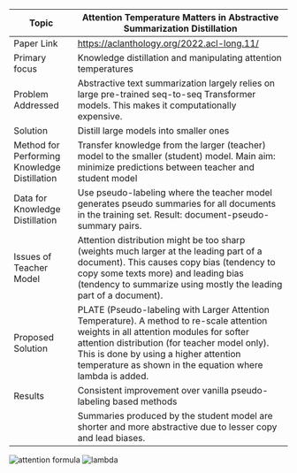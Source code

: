 | Topic | Attention Temperature Matters in Abstractive Summarization Distillation |
| ------------- | ------------- |
| Paper Link | https://aclanthology.org/2022.acl-long.11/ |
| Primary focus | Knowledge distillation and manipulating attention temperatures |
| Problem Addressed | Abstractive text summarization largely relies on large pre-trained seq-to-seq Transformer models. This makes it computationally expensive. |
| Solution | Distill large models into smaller ones |
| Method for Performing Knowledge Distillation | Transfer knowledge from the larger (teacher) model to the smaller (student) model. Main aim: minimize predictions  between teacher and student model
| Data for Knowledge Distillation | Use pseudo-labeling where the teacher model generates pseudo summaries for all documents in the training set. Result: document-pseudo-summary pairs. |
| Issues of Teacher Model| Attention distribution might be too sharp (weights much larger at the leading part of a document). This causes copy bias (tendency to copy some texts more) and leading bias (tendency to summarize using mostly the leading part of a document). |
| Proposed Solution | PLATE (Pseudo-labeling with Larger Attention Temperature). A method to re-scale attention weights in all attention modules for softer attention distribution (for teacher model only). This is done by using a higher attention temperature as shown in the equation where lambda is added.  |
| Results | Consistent improvement over vanilla pseudo-labeling based methods |
| | Summaries produced by the student model are shorter and more abstractive due to lesser copy and lead biases. |

![attention formula](https://user-images.githubusercontent.com/28766535/221816547-4a19bbb0-b9b4-4932-981b-6da27b5856b1.png)
![lambda](https://user-images.githubusercontent.com/28766535/221816910-424513b4-f915-4b74-a9c5-5809b18e02f8.png)
